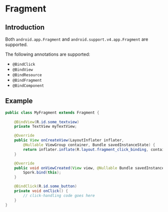 # Fragment

## Introduction

Both `android.app.Fragment` and `android.support.v4.app.Fragment` are supported.

The following annotations are supported:

 - `@BindClick`
 - `@BindView`
 - `@BindResource`
 - `@BindFragment`
 - `@BindComponent`

## Example

```java
public class MyFragment extends Fragment {
    
    @BindView(R.id.some_textview)
    private TextView myTextView;

    @Override
    public View onCreateView(LayoutInflater inflater,
        @Nullable ViewGroup container, Bundle savedInstanceState) {
        return inflater.inflate(R.layout.fragment_click_binding, container);
    }

    @Override
    public void onViewCreated(View view, @Nullable Bundle savedInstanceState) {
        Spork.bind(this);
    }

    @BindClick(R.id.some_button)
    private void onClick() {
        // click-handling code goes here
    }
}
```